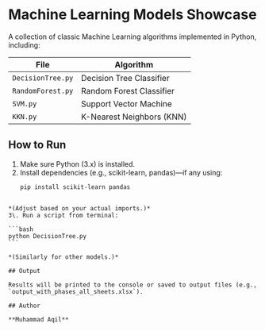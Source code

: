 # Machine Learning Models Showcase

A collection of classic Machine Learning algorithms implemented in Python, including:

| File | Algorithm |
|------|-----------|
| `DecisionTree.py` | Decision Tree Classifier |
| `RandomForest.py` | Random Forest Classifier |
| `SVM.py` | Support Vector Machine |
| `KKN.py` | K-Nearest Neighbors (KNN) |

## How to Run

1. Make sure Python (3.x) is installed.
2. Install dependencies (e.g., scikit-learn, pandas)—if any using:
   ```bash
   pip install scikit-learn pandas
````

*(Adjust based on your actual imports.)*
3\. Run a script from terminal:

```bash
python DecisionTree.py
```

*(Similarly for other models.)*

## Output

Results will be printed to the console or saved to output files (e.g., `output_with_phases_all_sheets.xlsx`).

## Author

**Muhammad Aqil**
